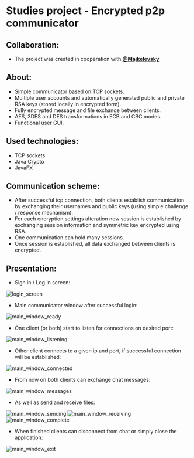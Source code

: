 # Studies project - Encrypted p2p communicator

## Collaboration:
- The project was created in cooperation with [**@Majkelevsky**](https://github.com/Majkelevsky/)

## About:
- Simple communicator based on TCP sockets.
- Multiple user accounts and automatically generated public and private RSA keys (stored locally in encrypted form).
- Fully encrypted message and file exchange between clients.
- AES, 3DES and DES transformations in ECB and CBC modes.
- Functional user GUI.

## Used technologies:
- TCP sockets
- Java Crypto
- JavaFX

## Communication scheme:
- After successful tcp connection, both clients establish communication by exchanging their usernames and public keys 
(using simple challenge / response mechanism).
- For each encryption settings alteration new session is established by exchanging session information and symmetric
key encrypted using RSA.
- One communication can hold many sessions.
- Once session is established, all data exchanged between clients is encrypted.

## Presentation:
- Sign in / Log in screen:

![login_screen](images/login.png)

- Main communicator window after successful login:

![main_window_ready](images/ready.png)

- One client (or both) start to listen for connections on desired port:

![main_window_listening](images/listening.png)

- Other client connects to a given ip and port, if successful connection will be established:

![main_window_connected](images/connected.png)

- From now on both clients can exchange chat messages:

![main_window_messages](images/mess.png)

- As well as send and receive files:

![main_window_sending](images/sending.png)
![main_window_receiving](images/receiving.png)
![main_window_complete](images/done.png)

- When finished clients can disconnect from chat or simply close the application:

![main_window_exit](images/exit.png)